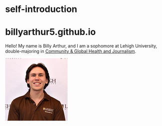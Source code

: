 # self-introduction

# billyarthur5.github.io
Hello! My name is Billy Arthur, and I am a sophomore at Lehigh University, double-majoring in [Community & Global Health and Journalism](https://www.linkedin.com/in/william-arthur1/).


![profileimage](https://github.com/billyarthur5/billyarthur5.github.io/blob/main/Image.jpeg?raw=true)
